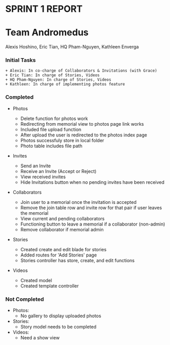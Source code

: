 # SPRINT 1 REPORT

# Team Andromedus

Alexis Hoshino, Eric Tian, HQ Pham-Nguyen, Kathleen Enverga


### Initial Tasks
	+ Alexis: In co-charge of Collaborators & Invitations (with Grace)
	+ Eric Tian: In charge of Stories, Videos
	+ HQ Pham-Nguyen: In charge of Stories, Videos
	+ Kathleen: In charge of implementing photos feature
	
### Completed

+ Photos
	+ Delete function for photos work
	+ Redirecting from memorial view to photos page link works 
	+ Included file upload function
	+ After upload the user is redirected to the photos index page
	+ Photos successfuly store in local folder
	+ Photo table includes file path

+ Invites
	+ Send an Invite
	+ Receive an Invite (Accept or Reject)
	+ View received invites
	+ Hide Invitations button when no pending invites have been received

+ Collaborators
	+ Join user to a memorial once the invitation is accepted
	+ Remove the join table row and invite row for that pair if user leaves the memorial
	+ View current and pending collaborators
	+ Functioning button to leave a memorial if a collaborator (non-admin)
	+ Remove collaborator if memorial admin

+ Stories
	+ Created create and edit blade for stories
	+ Added routes for 'Add Stories' page
	+ Stories controller has store, create, and edit functions
	
+ Videos
	+ Created model
	+ Created template controller

### Not Completed
+ Photos:
	+ No gallery to display uploaded photos
+ Stories:
	+ Story model needs to be completed
+ Videos:
	+ Need a show view

